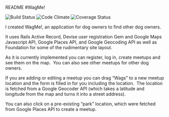  README
#WagMe!

![Build Status](https://codeship.com/projects/4e19db40-2f36-0134-7384-4a25dba64f1f/status?branch=master)
![Code Climate](https://codeclimate.com/github/MiaFay/breakable-toy.png)
![Coverage Status](https://coveralls.io/repos/github/MiaFay/breakable-toy/badge.svg?branch=master)

I created WagMe!, an application for dog owners to find other dog owners.

It uses Rails Active Record, Devise user registration Gem and Google Maps Javascript API, Google Places API, and Google Geocoding API as well as Foundation for some of the rudimentary site layout.

As it is currently implemented you can register, log in, create meetups and see them on the map.  You can also see other meetups for other dog owners.

If you are adding or editing a meetup you can drag “Wags” to a new meetup location and the form is filled in for you including the location.  The location is fetched from a Google Geocoder API (which takes a latitude and longitude from the map and turns it into a street address).

You can also click on a pre-existing “park” location, which were fetched from Google Places API to create a meetup.
